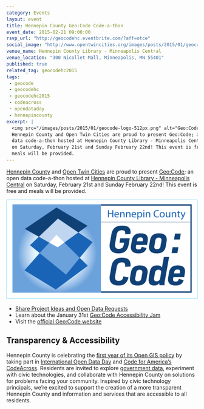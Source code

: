 ```yaml
---
category: Events
layout: event
title: Hennepin County Geo:Code Code-a-thon
event_date: 2015-02-21 09:00:00
rsvp_url: "http://geocodehc.eventbrite.com/?aff=otce"
social_image: "http://www.opentwincities.org/images/posts/2015/01/geocode-logo-1024px.png"
venue_name: Hennepin County Library - Minneapolis Central 
venue_location: "300 Nicollet Mall, Minneapolis, MN 55401"
published: true 
related_tag: geocodehc2015
tags:
 - geocode
 - geocodehc
 - geocodehc2015
 - codeacross
 - opendataday
 - hennepincounty
excerpt: |
  <img src="/images/posts/2015/01/geocode-logo-512px.png" alt="Geo:Code Logo"/>
  Hennepin County and Open Twin Cities are proud to present Geo:Code; an open 
  data code-a-thon hosted at Hennepin County Library - Minneapolis Central
  on Saturday, February 21st and Sunday February 22nd! This event is free and 
  meals will be provided. 
---
```


[Hennepin County](http://www.hennepin.us/) and [Open Twin Cities](/) are proud 
to present [Geo:Code](http://www.hennepin.us/geocode); an open data code-a-thon
hosted at [Hennepin County Library - Minneapolis Central](http://www.hclib.org/about/locations/minneapolis-central) 
on Saturday, February 21st and Sunday February 22nd! This event is free and 
meals will be provided. 

![Geo:Code Logo](/images/posts/2015/01/geocode-logo-512px.png)

- [Share Project Ideas and Open Data Requests](http://geocodehc.ideascale.com/)
- Learn about the January 31st [Geo:Code Accessibility Jam](/events/2015/01/16/geocode-accessibility-jam/)
- Visit the [official Geo:Code website](http://www.hennepin.us/geocode)

## Transparency & Accessibility

Hennepin County is celebrating the [first year of its Open GIS policy](/2014/02/12/ramsey-and-hennepin-pass-opengis/) 
by taking part in [International Open Data Day](http://opendataday.org/) and 
[Code for America’s CodeAcross](http://www.codeforamerica.org/events/codeacross-2015/). 
Residents are invited to explore [government data](http://www.hennepin.us/gisopendata), 
experiment with civic technologies, and collaborate with Hennepin County on 
solutions for problems facing your community. Inspired by civic technology 
principals, we’re excited to support the creation of a more transparent 
Hennepin County and information and services that are accessible to all 
residents.
